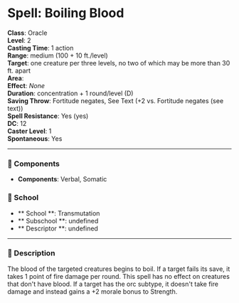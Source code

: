 
# Spell: Boiling Blood
**Class**: Oracle  
**Level**: 2  
**Casting Time**: 1 action  
**Range**: medium (100 + 10 ft./level)  
**Target**: one creature per three levels, no two of which may be more than 30 ft. apart  
**Area**:   
**Effect**: _None_  
**Duration**: concentration + 1 round/level (D)  
**Saving Throw**: Fortitude negates, See Text (+2 vs. Fortitude negates (see text))  
**Spell Resistance**: Yes (yes)  
**DC**: 12  
**Caster Level**: 1  
**Spontaneous**: Yes

---

### 🔮 Components
- **Components**: Verbal, Somatic

### 🏫 School
- ** School **: Transmutation
- ** Subschool **: undefined
- ** Descriptor **: undefined
---

### 📜 Description
The blood of the targeted creatures begins to boil. If a target fails its save, it takes 1 point of fire damage per round. This spell has no effect on creatures that don't have blood. If a target has the orc subtype, it doesn't take fire damage and instead gains a +2 morale bonus to Strength.
